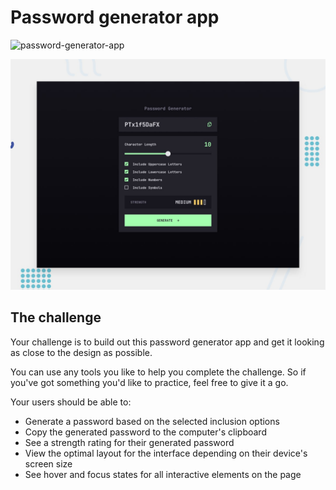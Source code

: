 # Password generator app

![password-generator-app](https://github.com/user-attachments/assets/659e8562-ad4c-425b-a55d-6e5bd3929143)    

![Design preview for the Password generator app coding challenge](./preview.jpg)    

## The challenge

Your challenge is to build out this password generator app and get it looking as close to the design as possible.

You can use any tools you like to help you complete the challenge. So if you've got something you'd like to practice, feel free to give it a go.

Your users should be able to:

- Generate a password based on the selected inclusion options
- Copy the generated password to the computer's clipboard
- See a strength rating for their generated password
- View the optimal layout for the interface depending on their device's screen size
- See hover and focus states for all interactive elements on the page

